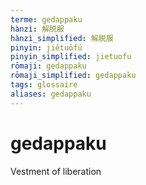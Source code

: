 ```yaml
---
terme: gedappaku
hànzì: 解脱服
hànzì_simplified: 解脱服
pinyin: jiětuōfú
pinyin_simplified: jietuofu
rōmaji: gedappaku
rōmaji_simplified: gedappaku
tags: glossaire
aliases: gedappaku
---
```


# gedappaku
Vestment of liberation